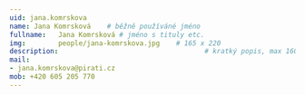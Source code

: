 ```yaml
---
uid: jana.komrskova
name: Jana Komrsková	# běžně používáné jméno
fullname: 	Jana Komrsková # jméno s tituly etc.
img: 		people/jana-komrskova.jpg    # 165 x 220
description:            	        			# kratký popis, max 160 znaků
mail:
- jana.komrskova@pirati.cz
mob: +420 605 205 770
---
```

